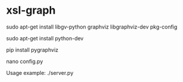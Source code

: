 xsl-graph
=========

sudo apt-get install libgv-python graphviz libgraphviz-dev pkg-config

sudo apt-get install python-dev

pip install pygraphviz

nano config.py

Usage example:
 ./server.py
